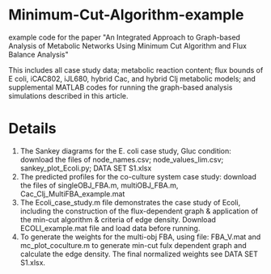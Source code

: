 # Minimum-Cut-Algorithm-example
example code for the paper "An Integrated Approach to Graph-based Analysis of Metabolic Networks Using Minimum Cut Algorithm and Flux Balance Analysis"

This includes all case study data; metabolic reaction content; flux bounds of E coli, iCAC802, iJL680, hybrid Cac, and hybrid Clj metabolic models; 
and supplemental MATLAB codes for running the graph-based analysis simulations described in this article. 

# Details
1. The Sankey diagrams for the E. coli case study, Gluc condition: download the files of node_names.csv; node_values_lim.csv; sankey_plot_Ecoli.py; DATA SET S1.xlsx
2. The predicted profiles for the co-culture system case study: download the files of singleOBJ_FBA.m, multiOBJ_FBA.m, Cac_Clj_MultiFBA_example.mat
3. The Ecoli_case_study.m file demonstrates the case study of Ecoli, including the construction of the flux-dependent graph & application of the min-cut algorithm & criteria of edge density. Download ECOLI_example.mat file and load data before running.
4. To generate the weights for the multi-obj FBA, using file: FBA_V.mat and mc_plot_coculture.m to generate min-cut fulx dependent graph and calculate the edge density. The final normalized weights see DATA SET S1.xlsx.
